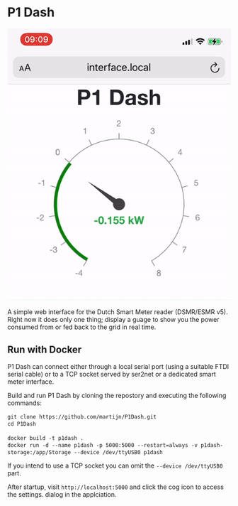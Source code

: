 # P1 Dash

![Screen shot showing a guage based on P1 data](screenshot.gif)

A simple web interface for the Dutch Smart Meter reader (DSMR/ESMR v5).
Right now it does only one thing; display a guage to show you the
power consumed from or fed back to the grid in real time.

## Run with Docker

P1 Dash can connect either through a local serial port (using a suitable FTDI
serial cable) or to a TCP socket served by ser2net or a dedicated smart meter
interface.

Build and run P1 Dash by cloning the repostory and executing the following commands:

```
git clone https://github.com/martijn/P1Dash.git
cd P1Dash

docker build -t p1dash .
docker run -d --name p1dash -p 5000:5000 --restart=always -v p1dash-storage:/app/Storage --device /dev/ttyUSB0 p1dash
```

If you intend to use a TCP socket you can omit the `--device /dev/ttyUSB0` part.

After startup, visit `http://localhost:5000` and click the cog icon to access the settings.
dialog in the applciation.